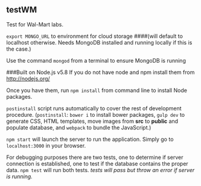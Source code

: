 ## testWM

Test for Wal-Mart labs.

`export MONGO_URL` to environment for cloud storage
####(will default to localhost otherwise. Needs MongoDB installed and running locally if this is the case.)

Use the command `mongod` from a terminal to ensure MongoDB is running

###Built on Node.js v5.8
If you do not have node and npm install them from http://nodejs.org/

Once you have them, run `npm install` from command line to install Node packages.

`postinstall` script runs automatically to cover the rest of development procedure.
(`postinstall`: `bower i` to install bower packages, `gulp dev` to generate CSS, HTML templates, move images from **src** to **public** and populate database, and `webpack` to bundle the JavaScript.)

`npm start` will launch the server to run the application. Simply go to `localhost:3000` in your browser.

For debugging purposes there are two tests, one to determine if server connection is established,
one to test if the database contains the proper data.
`npm test` will run both tests.  *tests will pass but throw an error if server is running.*
